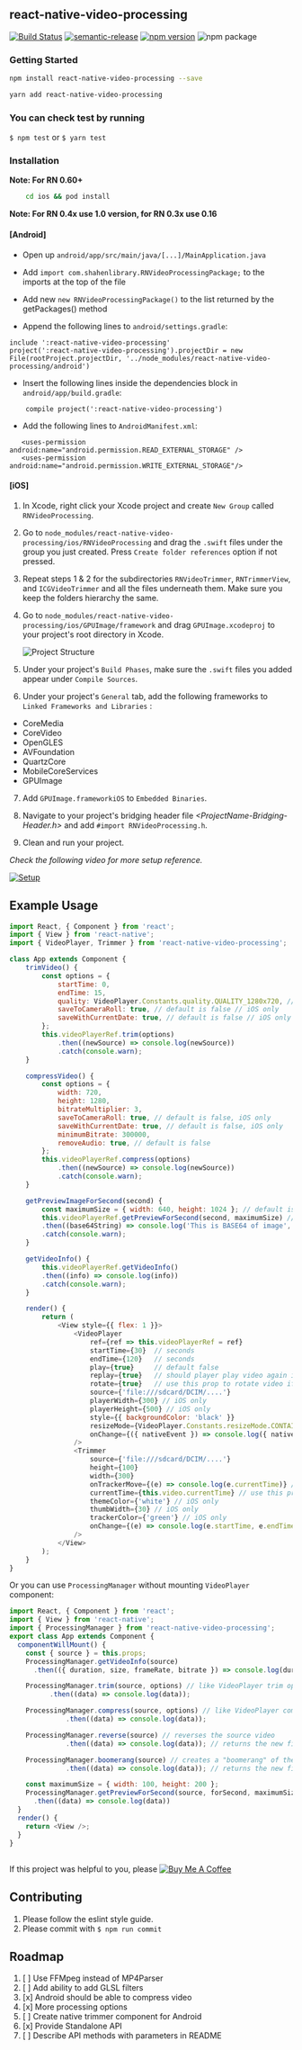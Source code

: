 
## react-native-video-processing

 [![Build Status](https://travis-ci.org/shahen94/react-native-video-processing.svg?branch=master)](https://travis-ci.org/shahen94/react-native-video-processing) [![semantic-release](https://img.shields.io/badge/%20%20%F0%9F%93%A6%F0%9F%9A%80-semantic--release-e10079.svg?style=plastic)](https://github.com/semantic-release/semantic-release) [![npm version](https://badge.fury.io/js/react-native-video-processing.svg)](https://badge.fury.io/js/react-native-video-processing) ![npm package](https://img.shields.io/npm/dm/react-native-video-processing.svg)

### Getting Started
```sh
npm install react-native-video-processing --save
```
```sh
yarn add react-native-video-processing
```
### You can check test by running
`$ npm test` or `$ yarn test`

### Installation
**Note: For RN 0.60+**
```sh
	cd ios && pod install
```

**Note: For RN 0.4x use 1.0 version, for RN 0.3x use 0.16**

#### [Android]
- Open up `android/app/src/main/java/[...]/MainApplication.java`

- Add `import com.shahenlibrary.RNVideoProcessingPackage;` to the imports at the top of the file

- Add new  `new RNVideoProcessingPackage()`  to the list returned by the getPackages() method

- Append the following lines to `android/settings.gradle`:
```
include ':react-native-video-processing'
project(':react-native-video-processing').projectDir = new File(rootProject.projectDir, '../node_modules/react-native-video-processing/android')
```

- Insert the following lines inside the dependencies block in `android/app/build.gradle`:
```
    compile project(':react-native-video-processing')
```

- Add the following lines to `AndroidManifest.xml`:
```
   <uses-permission android:name="android.permission.READ_EXTERNAL_STORAGE" />
   <uses-permission android:name="android.permission.WRITE_EXTERNAL_STORAGE"/>
```

#### [iOS]

1. In Xcode, right click your Xcode project and create `New Group` called `RNVideoProcessing`.

2. Go to `node_modules/react-native-video-processing/ios/RNVideoProcessing` and drag the `.swift` files under the group you just created. Press `Create folder references` option if not pressed.

3. Repeat steps 1 & 2 for the subdirectories `RNVideoTrimmer`, `RNTrimmerView`, and `ICGVideoTrimmer` and all the files underneath them. Make sure you keep the folders hierarchy the same.

4. Go to `node_modules/react-native-video-processing/ios/GPUImage/framework` and drag `GPUImage.xcodeproj` to your project's root directory in Xcode.

   ![Project Structure](readme_assets/project-structure.png)

5. Under your project's `Build Phases`, make sure the `.swift` files you added appear under `Compile Sources`.

6. Under your project's `General` tab, add the following frameworks to  `Linked Frameworks and Libraries` :

  - CoreMedia
  - CoreVideo
  - OpenGLES
  - AVFoundation
  - QuartzCore
  - MobileCoreServices
  - GPUImage

7. Add `GPUImage.frameworkiOS` to `Embedded Binaries`.

8. Navigate to your project's bridging header file  *<ProjectName-Bridging-Header.h>* and add `#import RNVideoProcessing.h`.

9.  Clean and run your project.

*Check the following video for more setup reference.*

[![Setup](https://img.youtube.com/vi/HRjgeT6NQJM/0.jpg)](https://youtu.be/HRjgeT6NQJM)



## Example Usage

```javascript
import React, { Component } from 'react';
import { View } from 'react-native';
import { VideoPlayer, Trimmer } from 'react-native-video-processing';

class App extends Component {
    trimVideo() {
        const options = {
            startTime: 0,
            endTime: 15,
            quality: VideoPlayer.Constants.quality.QUALITY_1280x720, // iOS only
            saveToCameraRoll: true, // default is false // iOS only
            saveWithCurrentDate: true, // default is false // iOS only
        };
        this.videoPlayerRef.trim(options)
            .then((newSource) => console.log(newSource))
            .catch(console.warn);
    }

    compressVideo() {
        const options = {
            width: 720,
            height: 1280,
            bitrateMultiplier: 3,
            saveToCameraRoll: true, // default is false, iOS only
            saveWithCurrentDate: true, // default is false, iOS only
            minimumBitrate: 300000,
            removeAudio: true, // default is false
        };
        this.videoPlayerRef.compress(options)
            .then((newSource) => console.log(newSource))
            .catch(console.warn);
    }

    getPreviewImageForSecond(second) {
        const maximumSize = { width: 640, height: 1024 }; // default is { width: 1080, height: 1080 } iOS only
        this.videoPlayerRef.getPreviewForSecond(second, maximumSize) // maximumSize is iOS only
        .then((base64String) => console.log('This is BASE64 of image', base64String))
        .catch(console.warn);
    }

    getVideoInfo() {
        this.videoPlayerRef.getVideoInfo()
        .then((info) => console.log(info))
        .catch(console.warn);
    }

    render() {
        return (
            <View style={{ flex: 1 }}>
                <VideoPlayer
                    ref={ref => this.videoPlayerRef = ref}
                    startTime={30}  // seconds
                    endTime={120}   // seconds
                    play={true}     // default false
                    replay={true}   // should player play video again if it's ended
                    rotate={true}   // use this prop to rotate video if it captured in landscape mode iOS only
                    source={'file:///sdcard/DCIM/....'}
                    playerWidth={300} // iOS only
                    playerHeight={500} // iOS only
                    style={{ backgroundColor: 'black' }}
                    resizeMode={VideoPlayer.Constants.resizeMode.CONTAIN}
                    onChange={({ nativeEvent }) => console.log({ nativeEvent })} // get Current time on every second
                />
                <Trimmer
                    source={'file:///sdcard/DCIM/....'}
                    height={100}
                    width={300}
                    onTrackerMove={(e) => console.log(e.currentTime)} // iOS only
                    currentTime={this.video.currentTime} // use this prop to set tracker position iOS only
                    themeColor={'white'} // iOS only
                    thumbWidth={30} // iOS only
                    trackerColor={'green'} // iOS only
                    onChange={(e) => console.log(e.startTime, e.endTime)}
                />
            </View>
        );
    }
}
```
Or you can use `ProcessingManager` without mounting `VideoPlayer` component:
```javascript
import React, { Component } from 'react';
import { View } from 'react-native';
import { ProcessingManager } from 'react-native-video-processing';
export class App extends Component {
  componentWillMount() {
    const { source } = this.props;
    ProcessingManager.getVideoInfo(source)
      .then(({ duration, size, frameRate, bitrate }) => console.log(duration, size, frameRate, bitrate));

    ProcessingManager.trim(source, options) // like VideoPlayer trim options
          .then((data) => console.log(data));

    ProcessingManager.compress(source, options) // like VideoPlayer compress options
              .then((data) => console.log(data));

    ProcessingManager.reverse(source) // reverses the source video
              .then((data) => console.log(data)); // returns the new file source

    ProcessingManager.boomerang(source) // creates a "boomerang" of the surce video (plays forward then plays backwards)
              .then((data) => console.log(data)); // returns the new file source

    const maximumSize = { width: 100, height: 200 };
    ProcessingManager.getPreviewForSecond(source, forSecond, maximumSize)
      .then((data) => console.log(data))
  }
  render() {
    return <View />;
  }
}
```

##
If this project was helpful to you, please <html>
 <a href="https://www.buymeacoffee.com/FnENSxi" target="_blank"><img src="https://bmc-cdn.nyc3.digitaloceanspaces.com/BMC-button-images/custom_images/yellow_img.png" alt="Buy Me A Coffee" style="height: auto !important;width: auto !important;" ></a>
 </html>



## Contributing

1. Please follow the eslint style guide.
2. Please commit with `$ npm run commit`

## Roadmap
1.  [ ] Use FFMpeg instead of MP4Parser
2.  [ ] Add ability to add GLSL filters
3.  [x] Android should be able to compress video
4.  [x] More processing options
5.  [ ] Create native trimmer component for Android
6.  [x] Provide Standalone API
7.  [ ] Describe API methods with parameters in README
